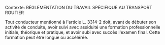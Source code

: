 Contexte: RÉGLEMENTATION DU TRAVAIL SPÉCIFIQUE AU TRANSPORT ROUTIER

Tout conducteur mentionné à l'article L. 3314-2 doit, avant de débuter son activité de conduite, avoir suivi avec assiduité une formation professionnelle initiale, théorique et pratique, et avoir subi avec succès l'examen final. Cette formation peut être longue ou accélérée.
